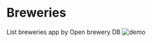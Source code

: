 #  Breweries
List breweries app by Open brewery DB
![demo](https://user-images.githubusercontent.com/92515509/171746948-25890054-ee99-4cad-ad1a-bbf1876c3ced.jpg)
